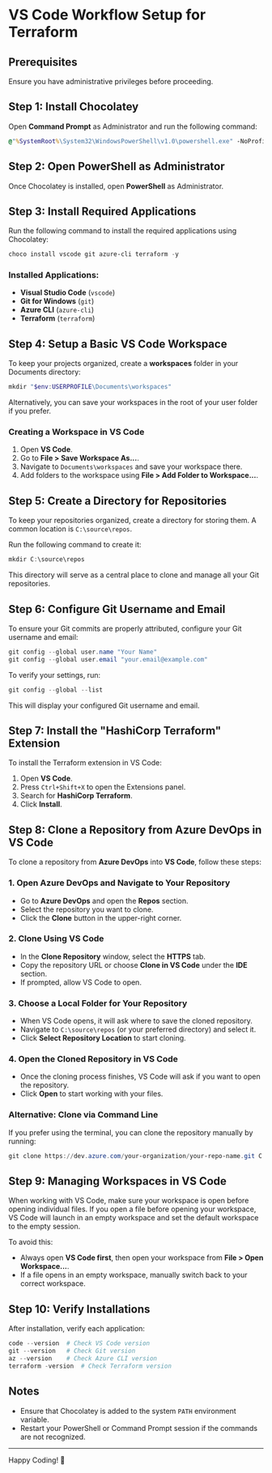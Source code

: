 # VS Code Workflow Setup for Terraform

## Prerequisites
Ensure you have administrative privileges before proceeding.

## Step 1: Install Chocolatey
Open **Command Prompt** as Administrator and run the following command:

```cmd
@"%SystemRoot%\System32\WindowsPowerShell\v1.0\powershell.exe" -NoProfile -InputFormat None -ExecutionPolicy Bypass -Command "[System.Net.ServicePointManager]::SecurityProtocol = 3072; iex ((New-Object System.Net.WebClient).DownloadString('https://community.chocolatey.org/install.ps1'))" && SET "PATH=%PATH%;%ALLUSERSPROFILE%\chocolatey\bin"
```

## Step 2: Open PowerShell as Administrator
Once Chocolatey is installed, open **PowerShell** as Administrator.

## Step 3: Install Required Applications
Run the following command to install the required applications using Chocolatey:

```powershell
choco install vscode git azure-cli terraform -y
```

### Installed Applications:
- **Visual Studio Code** (`vscode`)
- **Git for Windows** (`git`)
- **Azure CLI** (`azure-cli`)
- **Terraform** (`terraform`)

## Step 4: Setup a Basic VS Code Workspace
To keep your projects organized, create a **workspaces** folder in your Documents directory:

```powershell
mkdir "$env:USERPROFILE\Documents\workspaces"
```

Alternatively, you can save your workspaces in the root of your user folder if you prefer.

### Creating a Workspace in VS Code
1. Open **VS Code**.
2. Go to **File > Save Workspace As...**.
3. Navigate to `Documents\workspaces` and save your workspace there.
4. Add folders to the workspace using **File > Add Folder to Workspace...**.

## Step 5: Create a Directory for Repositories
To keep your repositories organized, create a directory for storing them. A common location is `C:\source\repos`.

Run the following command to create it:

```powershell
mkdir C:\source\repos
```

This directory will serve as a central place to clone and manage all your Git repositories.

## Step 6: Configure Git Username and Email
To ensure your Git commits are properly attributed, configure your Git username and email:

```powershell
git config --global user.name "Your Name"
git config --global user.email "your.email@example.com"
```

To verify your settings, run:

```powershell
git config --global --list
```

This will display your configured Git username and email.

## Step 7: Install the "HashiCorp Terraform" Extension
To install the Terraform extension in VS Code:
1. Open **VS Code**.
2. Press `Ctrl+Shift+X` to open the Extensions panel.
3. Search for **HashiCorp Terraform**.
4. Click **Install**.

## Step 8: Clone a Repository from Azure DevOps in VS Code
To clone a repository from **Azure DevOps** into **VS Code**, follow these steps:

### 1. Open Azure DevOps and Navigate to Your Repository
- Go to **Azure DevOps** and open the **Repos** section.
- Select the repository you want to clone.
- Click the **Clone** button in the upper-right corner.

### 2. Clone Using VS Code
- In the **Clone Repository** window, select the **HTTPS** tab.
- Copy the repository URL or choose **Clone in VS Code** under the **IDE** section.
- If prompted, allow VS Code to open.

### 3. Choose a Local Folder for Your Repository
- When VS Code opens, it will ask where to save the cloned repository.
- Navigate to `C:\source\repos` (or your preferred directory) and select it.
- Click **Select Repository Location** to start cloning.

### 4. Open the Cloned Repository in VS Code
- Once the cloning process finishes, VS Code will ask if you want to open the repository.
- Click **Open** to start working with your files.

### Alternative: Clone via Command Line
If you prefer using the terminal, you can clone the repository manually by running:

```powershell
git clone https://dev.azure.com/your-organization/your-repo-name.git C:\source\repos\your-repo
```

## Step 9: Managing Workspaces in VS Code
When working with VS Code, make sure your workspace is open before opening individual files. If you open a file before opening your workspace, VS Code will launch in an empty workspace and set the default workspace to the empty session.

To avoid this:
- Always open **VS Code first**, then open your workspace from **File > Open Workspace...**.
- If a file opens in an empty workspace, manually switch back to your correct workspace.

## Step 10: Verify Installations
After installation, verify each application:

```powershell
code --version  # Check VS Code version
git --version   # Check Git version
az --version    # Check Azure CLI version
terraform -version  # Check Terraform version
```

## Notes
- Ensure that Chocolatey is added to the system `PATH` environment variable.
- Restart your PowerShell or Command Prompt session if the commands are not recognized.

---
Happy Coding! 🚀